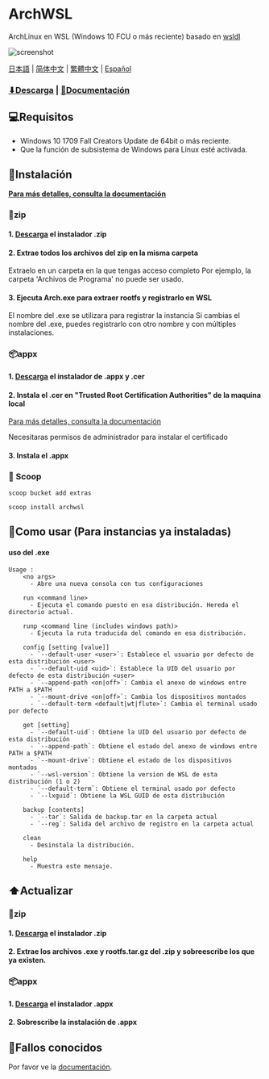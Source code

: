 
# ArchWSL
ArchLinux en WSL (Windows 10 FCU o más reciente)
basado en [wsldl](https://github.com/yuk7/wsldl)


![screenshot](https://raw.githubusercontent.com/wiki/yuk7/wsldl/img/Arch_Alpine_Ubuntu.png)

[日本語](https://github.com/yuk7/ArchWSL/blob/master/README_ja.md) | [简体中文](https://github.com/yuk7/ArchWSL/blob/master/README_zh-cn.md) | [繁體中文](https://github.com/yuk7/ArchWSL/blob/master/README_zh-tw.md) | [Español](https://github.com/yuk7/ArchWSL/blob/master/README_es.md)

### [⬇Descarga](https://github.com/yuk7/ArchWSL/releases/latest) | [📓Documentación](https://git.io/arch-doc)

## 💻Requisitos
* Windows 10 1709 Fall Creators Update de 64bit o más reciente.
* Que la función de subsistema de Windows para Linux esté activada.

## 💾Instalación
**[Para más detalles, consulta la documentación](https://wsldl-pg.github.io/ArchW-docs/How-to-Setup)**
### 📁zip
#### 1. [Descarga](https://github.com/yuk7/ArchWSL/releases/latest) el instalador .zip

#### 2. Extrae todos los archivos del zip en la misma carpeta
Extraelo en un carpeta en la que tengas acceso completo
Por ejemplo, la carpeta 'Archivos de Programa' no puede ser usado.

#### 3. Ejecuta Arch.exe para extraer rootfs y registrarlo en WSL
El nombre del .exe se utilizara para registrar la instancia
Si cambias el nombre del .exe, puedes registrarlo con otro nombre y con múltiples instalaciones.

### 📦appx
#### 1. [Descarga](https://github.com/yuk7/ArchWSL/releases/latest) el instalador de .appx y .cer
#### 2. Instala el .cer en "Trusted Root Certification Authorities" de la maquina local
[Para más detalles, consulta la documentación](https://wsldl-pg.github.io/ArchW-docs/Install-Certificate)

Necesitaras permisos de administrador para instalar el certificado
#### 3. Instala el .appx

### 🥄 Scoop
`scoop bucket add extras `

`scoop install archwsl `

## 📝Como usar (Para instancias ya instaladas)
#### uso del .exe
```dos
Usage :
    <no args>
      - Abre una nueva consola con tus configuraciones

    run <command line>
      - Ejecuta el comando puesto en esa distribución. Hereda el directorio actual.

    runp <command line (includes windows path)>
      - Ejecuta la ruta traducida del comando en esa distribución.

    config [setting [value]]
      - `--default-user <user>`: Establece el usuario por defecto de esta distribución <user>
      - `--default-uid <uid>`: Establece la UID del usuario por defecto de esta distribución <user>
      - `--append-path <on|off>`: Cambia el anexo de windows entre PATH a $PATH
      - `--mount-drive <on|off>`: Cambia los dispositivos montados
      - `--default-term <default|wt|flute>`: Cambia el terminal usado por defecto

    get [setting]
      - `--default-uid`: Obtiene la UID del usuario por defecto de esta distribución
      - `--append-path`: Obtiene el estado del anexo de windows entre PATH a $PATH
      - `--mount-drive`: Obtiene el estado de los dispositivos montados
      - `--wsl-version`: Obtiene la version de WSL de esta distribución (1 o 2)
      - `--default-term`: Obtiene el terminal usado por defecto
      - `--lxguid`: Obtiene la WSL GUID de esta distribución

    backup [contents]
      - `--tar`: Salida de backup.tar en la carpeta actual
      - `--reg`: Salida del archivo de registro en la carpeta actual

    clean
      - Desinstala la distribución.

    help
      - Muestra este mensaje.
```

## ⬆️Actualizar
### 📁zip
#### 1. [Descarga](https://github.com/yuk7/ArchWSL/releases/latest) el instalador .zip
#### 2. Extrae los archivos .exe y rootfs.tar.gz del .zip y sobreescribe los que ya existen.

### 📦appx
#### 1. [Descarga](https://github.com/yuk7/ArchWSL/releases/latest) el instalador .appx
#### 2. Sobrescribe la instalación de .appx

## 🚫Fallos conocidos
Por favor ve la [documentación](https://git.io/arch-doc).
